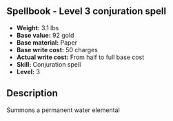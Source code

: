 ## Spellbook - Level 3 conjuration spell
- **Weight:** 3.1 lbs
- **Base value:** 92 gold
- **Base material:** Paper
- **Base write cost:** 50 charges
- **Actual write cost:** From half to full base cost
- **Skill:** Conjuration spell
- **Level:** 3
## Description
Summons a permanent water elemental
